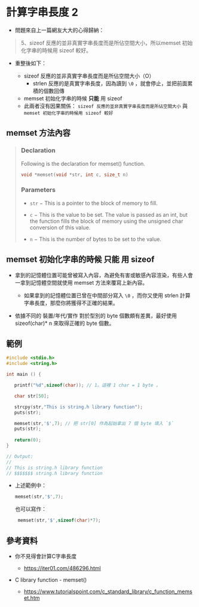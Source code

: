 # 計算字串長度 2


* 問題來自上一篇網友大大的心得歸納：

> 5、sizeof 反應的並非真實字串長度而是所佔空間大小，所以memset 初始化字串的時候用 sizeof 較好。

* 重整後如下：

   * sizeof 反應的並非真實字串長度而是所佔空間大小（O）
     * strlen 反應的是真實字串長度，因為讀到 `\0` ，就會停止，並把前面累積的個數回傳
   * memset 初始化字串的時候 **只能** 用 sizeof
   * 此兩者沒有因果關係： `sizeof 反應的並非真實字串長度而是所佔空間大小` 與 `memset 初始化字串的時候用 sizeof 較好`


## memset 方法內容

> ### Declaration
> Following is the declaration for memset() function.
> 
> ```c
> void *memset(void *str, int c, size_t n)
> ```
>
> ### Parameters
>    * `str` − This is a pointer to the block of memory to fill.
>
>    * `c` − This is the value to be set. The value is passed as an int, but the function fills the block of memory using the unsigned char conversion of this value.
>
>    * `n` − This is the number of bytes to be set to the value.


## memset 初始化字串的時候 **只能** 用 sizeof

* 拿到的記憶體位置可能曾被寫入內容，為避免有害或敏感內容渲染，有些人會一拿到記憶體空間就使用 memset 方法來覆寫上新內容。

  * 如果拿到的記憶體位置已曾在中間部分寫入 `\0` ，而你又使用 strlen 計算字串長度，那麼你將獲得不正確的結果。

* 依據不同的 裝置/年代/實作 對於型別的 byte 個數頗有差異，最好使用 sizeof(char)* n 來取得正確的 byte 個數。
  

## 範例


```c
#include <stdio.h>
#include <string.h>

int main () {

   printf("%d",sizeof(char)); // 1。這裡 1 char = 1 byte 。

   char str[50];

   strcpy(str,"This is string.h library function");
   puts(str);

   memset(str,'$',7); // 把 str[0] 作為起始拿出 7 個 byte 填入 `$`
   puts(str);
   
   return(0);
}

// Output:
//
// This is string.h library function
// $$$$$$$ string.h library function
```

* 上述範例中：

  ```c
  memset(str,'$',7);
  ```

  也可以寫作：

  ```c
   memset(str,'$',sizeof(char)*7);
  ```


## 參考資料

* 你不見得會計算C字串長度
  * https://iter01.com/486296.html

* C library function - memset()
  * https://www.tutorialspoint.com/c_standard_library/c_function_memset.htm